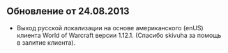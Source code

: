 ## Обновление от 24.08.2013

- Выход русской локализации на основе американского (enUS) клиента World of Warcraft версии 1.12.1. (Спасибо skivuha за помощь в залитие клиента).